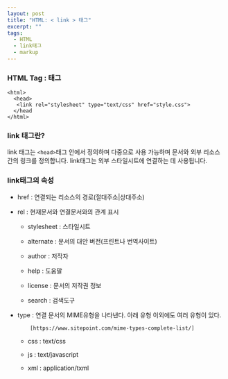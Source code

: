 ```yaml
---
layout: post
title: "HTML: < link > 태그"
excerpt: ""
tags: 
  - HTML
  - link태그
  - markup
---
```


### HTML Tag : <link>태그

    <html>
      <head>
       <link rel="stylesheet" type="text/css" href="style.css">
      </head
    </html>

### link 태그란?

link 태그는 `<head>`태그 안에서 정의하며 다중으로 사용 가능하며
문서와 외부 리소스 간의 링크를 정의합니다.
link태그는 외부 스타일시트에 연결하는 데 사용됩니다.

### link태그의 속성

- href : 연결되는 리소스의 경로(절대주소|상대주소)

- rel : 현재문서와 연결문서와의 관계 표시

    + stylesheet : 스타일시트
    
    + alternate : 문서의 대안 버전(프린트나 번역사이트)
    
    + author : 저작자
    
    + help : 도움말
    
    + license : 문서의 저작권 정보
    
    + search : 검색도구
    
- type : 연결 문서의 MIME유형을 나타낸다. 아래 유형 이외에도 여러 유형이 있다.

          [https://www.sitepoint.com/mime-types-complete-list/]
          
    + css : text/css
    
    + js : text/javascript
    
    + xml : application/txml
 
